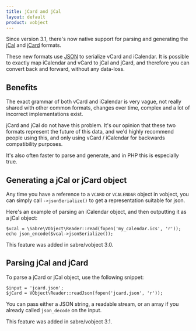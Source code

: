 ```yaml
---
title: jCard and jCal
layout: default
product: vobject
---
```


Since version 3.1, there's now native support for parsing and generating the
[jCal][2] and [jCard][1] formats.

These new formats use [JSON][3] to serialize vCard and iCalendar. It is
possible to exactly map iCalendar and vCard to jCal and jCard, and therefore
you can convert back and forward, without any data-loss.

Benefits
--------

The exact grammar of both vCard and iCalendar is very vague, not really shared
with other common formats, changes over time, complex and a lot of incorrect
implementations exist.

jCard and jCal do not have this problem. It's our opinion that these two
formats represent the future of this data, and we'd highly recommend people
using this, and only using vCard / iCalendar for backwards compatibility
purposes.

It's also often faster to parse and generate, and in PHP this is especially
true.


Generating a jCal or jCard object
---------------------------------

Any time you have a reference to a `VCARD` or `VCALENDAR` object in vobject,
you can simply call `->jsonSerialize()` to get a representation suitable for
json.

Here's an example of parsing an iCalendar object, and then outputting it as
a jCal object:

    $vcal = \Sabre\VObject\Reader::read(fopen('my_calendar.ics', 'r'));
    echo json_encode($vcal->jsonSerialize());

This feature was added in sabre/vobject 3.0.

Parsing jCal and jCard
----------------------

To parse a jCard or jCal object, use the following snippet:

    $input = 'jcard.json';
    $jCard = VObject\Reader::readJson(fopen('jcard.json', 'r'));

You can pass either a JSON string, a readable stream, or an array if you
already called `json_decode` on the input.

This feature was added in sabre/vobject 3.1.


[1]: https://tools.ietf.org/html/rfc7095
[2]: https://tools.ietf.org/html/rfc7265
[3]: https://www.json.org/
